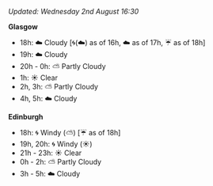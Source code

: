 *Updated: Wednesday 2nd August 16:30*

**Glasgow**

* 18h: :cloud: Cloudy [:cyclone:(:cloud:) as of 16h, :cloud: as of 17h, :umbrella: as of 18h]
* 19h: :cloud: Cloudy
* 20h - 0h: :partly_sunny: Partly Cloudy
* 1h: :sunny: Clear
* 2h, 3h: :partly_sunny: Partly Cloudy
* 4h, 5h: :cloud: Cloudy

**Edinburgh**

* 18h: :cyclone: Windy (:partly_sunny:) [:umbrella: as of 18h]
* 19h, 20h: :cyclone: Windy (:sunny:)
* 21h - 23h: :sunny: Clear
* 0h - 2h: :partly_sunny: Partly Cloudy
* 3h - 5h: :cloud: Cloudy
